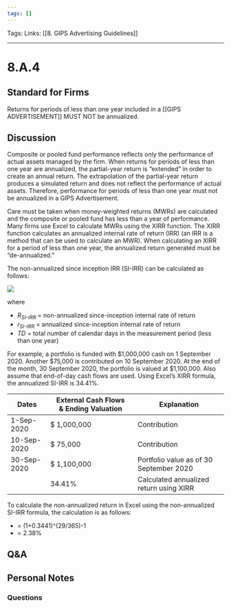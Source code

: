 ```yaml
---
tags: []
---
```

Tags:
Links: [[8. GIPS Advertising Guidelines]]
___
# 8.A.4
## Standard for Firms
Returns for periods of less than one year included in a [[GIPS ADVERTISEMENT]] MUST NOT be annualized.
## Discussion
Composite or pooled fund performance reflects only the performance of actual assets managed by the firm. When returns for periods of less than one year are annualized, the partial-year return is “extended” in order to create an annual return. The extrapolation of the partial-year return produces a simulated return and does not reflect the performance of actual assets. Therefore, performance for periods of less than one year must not be annualized in a GIPS Advertisement.

Care must be taken when money-weighted returns (MWRs) are calculated and the composite or pooled fund has less than a year of performance. Many firms use Excel to calculate MWRs using the XIRR function. The XIRR function calculates an annualized internal rate of return (IRR) (an IRR is a method that can be used to calculate an MWR). When calculating an XIRR for a period of less than one year, the annualized return generated must be “de-annualized.”

The non-annualized since inception IRR (SI-IRR) can be calculated as follows:

![](https://www.gipsstandards.org/wp-content/themes/gips/pdf_img/for_firms/8.A.4.1.png)

where
- _R<sub>SI-IRR</sub>_ = non-annualized since-inception internal rate of return
- _r<sub>SI-IRR</sub>_ = annualized since-inception internal rate of return
- _TD_ = total number of calendar days in the measurement period (less than one year)

For example, a portfolio is funded with $1,000,000 cash on 1 September 2020. Another $75,000 is contributed on 10 September 2020. At the end of the month, 30 September 2020, the portfolio is valued at $1,100,000. Also assume that end-of-day cash flows are used. Using Excel’s XIRR formula, the annualized SI-IRR is 34.41%.

|Dates|External Cash Flows & Ending Valuation|Explanation|
|---|---|---|
|1-Sep-2020|$ 1,000,000|Contribution|
|10-Sep-2020|$ 75,000|Contribution|
|30-Sep-2020|$ 1,100,000|Portfolio value as of 30 September 2020|
||34.41%|Calculated annualized return using XIRR|

To calculate the non-annualized return in Excel using the non-annualized SI-IRR formula, the calculation is as follows:
- = (1+0.3441)^(29/365)-1
- = 2.38%
## Q&A

## Personal Notes

### Questions